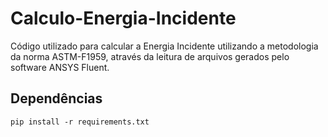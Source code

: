 # Calculo-Energia-Incidente
Código utilizado para calcular a Energia Incidente utilizando a metodologia da norma ASTM-F1959, através da leitura de arquivos gerados pelo software ANSYS Fluent.

## Dependências

```pip install -r requirements.txt```
